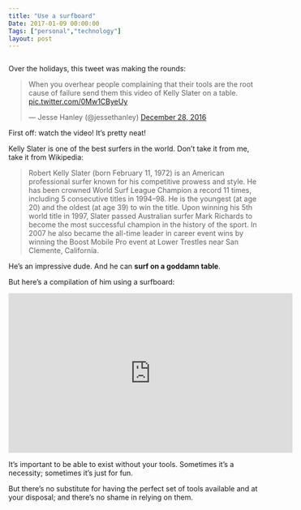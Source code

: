 ```yaml
---
title: "Use a surfboard"
Date: 2017-01-09 00:00:00
Tags: ["personal","technology"]
layout: post
---
```


<p><img alt="" src="http://i.imgur.com/eRwDIRP.png"/></p>


<p>Over the holidays, this tweet was making the rounds:</p>


<p></p>
<blockquote class="twitter-tweet" data-lang="en"><p dir="ltr" lang="en">When you overhear people complaining that their tools are the root cause of failure send them this video of Kelly Slater on a table. <a href="https://t.co/0Mw1CByeUy">pic.twitter.com/0Mw1CByeUy</a></p>— Jesse Hanley (@jessethanley) <a href="https://twitter.com/jessethanley/status/813904788702183425">December 28, 2016</a></blockquote>


<script async="" charset="utf-8" src="//platform.twitter.com/widgets.js"></script>


<p>First off: watch the video!  It’s pretty neat!</p>


<p>Kelly Slater is one of the best surfers in the world.  Don’t take it from me, take it from Wikipedia:</p>


<blockquote>
<p>Robert Kelly Slater (born February 11, 1972) is an American professional surfer known for his competitive prowess and style. He has been crowned World Surf League Champion a record 11 times, including 5 consecutive titles in 1994–98. He is the youngest (at age 20) and the oldest (at age 39) to win the title. Upon winning his 5th world title in 1997, Slater passed Australian surfer Mark Richards to become the most successful champion in the history of the sport. In 2007 he also became the all-time leader in career event wins by winning the Boost Mobile Pro event at Lower Trestles near San Clemente, California.</p>
</blockquote>


<p>He’s an impressive dude.  And he can <strong>surf on a goddamn table</strong>.</p>


<p>But here’s a compilation of him using a surfboard:</p>


<iframe allowfullscreen="" frameborder="0" height="315" src="https://www.youtube.com/embed/kazCuBTUBiA" width="560"></iframe>


<p>It’s important to be able to exist without your tools.  Sometimes it’s a necessity; sometimes it’s just for fun.</p>


<p>But there’s no substitute for having the perfect set of tools available and at your disposal; and there’s no shame in relying on them.</p>
	